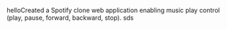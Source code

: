 helloCreated a Spotify clone web application enabling music play control (play, pause, forward,
backward, stop).
sds